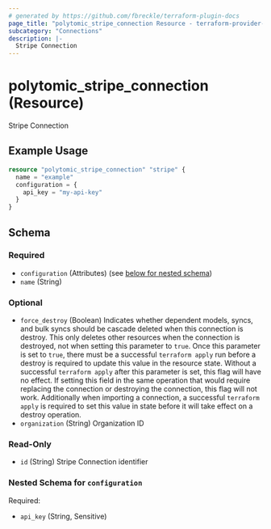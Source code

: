 ```yaml
---
# generated by https://github.com/fbreckle/terraform-plugin-docs
page_title: "polytomic_stripe_connection Resource - terraform-provider-polytomic"
subcategory: "Connections"
description: |-
  Stripe Connection
---
```


# polytomic_stripe_connection (Resource)

Stripe Connection

## Example Usage

```terraform
resource "polytomic_stripe_connection" "stripe" {
  name = "example"
  configuration = {
    api_key = "my-api-key"
  }
}
```

<!-- schema generated by tfplugindocs -->
## Schema

### Required

- `configuration` (Attributes) (see [below for nested schema](#nestedatt--configuration))
- `name` (String)

### Optional

- `force_destroy` (Boolean) Indicates whether dependent models, syncs, and bulk syncs should be cascade deleted when this connection is destroy. This only deletes other resources when the connection is destroyed, not when setting this parameter to `true`. Once this parameter is set to `true`, there must be a successful `terraform apply` run before a destroy is required to update this value in the resource state. Without a successful `terraform apply` after this parameter is set, this flag will have no effect. If setting this field in the same operation that would require replacing the connection or destroying the connection, this flag will not work. Additionally when importing a connection, a successful `terraform apply` is required to set this value in state before it will take effect on a destroy operation.
- `organization` (String) Organization ID

### Read-Only

- `id` (String) Stripe Connection identifier

<a id="nestedatt--configuration"></a>
### Nested Schema for `configuration`

Required:

- `api_key` (String, Sensitive)



